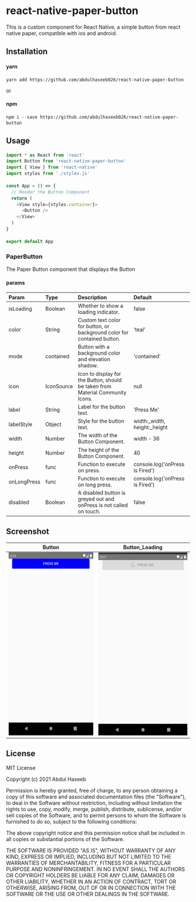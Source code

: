 # react-native-paper-button

This is a custom component for React Native, a simple button from react native paper, compatible with ios and android.

## Installation

#### yarn

```
yarn add https://github.com/abdulhaseeb026/react-native-paper-button
```

or

#### npm

```
npm i --save https://github.com/abdulhaseeb026/react-native-paper-button
```

## Usage

```js
import * as React from 'react'
import Button from 'react-native-paper-button'
import { View } from 'react-native'
import styles from './styles.js'

const App = () => {
  // Render the Button Component
  return (
    <View style={styles.container}>
      <Button />
    </View>
  )
}

export default App
```

### PaperButton

The Paper Button component that displays the Button

#### params

| Param       | Type       | Description                                                                    | Default                         |
| :---------- | :--------- | :----------------------------------------------------------------------------- | :------------------------------ |
| isLoading   | Boolean    | Whether to show a loading indicator.                                           | false                           |
| color       | String     | Custom text color for button, or background color for contained button.        | 'teal'                          |
| mode        | contained  | Button with a background color and elevation shadow.                           | 'contained'                     |
| icon        | IconSource | Icon to display for the Button, should be taken from Material Community Icons. | null                            |
| label       | String     | Label for the button text.                                                     | 'Press Me'                      |
| labelStyle  | Object     | Style for the button text.                                                     | width:\_width, height:\_height  |
| width       | Number     | The width of the Button Component.                                             | width - 36                      |
| height      | Number     | The height of the Button Component.                                            | 40                              |
| onPress     | func       | Function to execute on press.                                                  | console.log('onPress is Fired') |
| onLongPress | func       | Function to execute on long press.                                             | console.log('onPress is Fired') |
| disabled    | Boolean    | A disabled button is greyed out and onPress is not called on touch.            | false                           |

<!--
## Contributing

## Credits -->

## Screenshot

|                                 Button                                  |                                 Button_Loading                                  |
| :---------------------------------------------------------------------: | :-----------------------------------------------------------------------------: |
| <img src="./src/components/Button/screenshots/button.png" height="500"> | <img src="./src/components/Button/screenshots/button_loading.png" height="500"> |

## License

MIT License

Copyright (c) 2021 Abdul Haseeb

Permission is hereby granted, free of charge, to any person obtaining a copy
of this software and associated documentation files (the "Software"), to deal
in the Software without restriction, including without limitation the rights
to use, copy, modify, merge, publish, distribute, sublicense, and/or sell
copies of the Software, and to permit persons to whom the Software is
furnished to do so, subject to the following conditions:

The above copyright notice and this permission notice shall be included in all
copies or substantial portions of the Software.

THE SOFTWARE IS PROVIDED "AS IS", WITHOUT WARRANTY OF ANY KIND, EXPRESS OR
IMPLIED, INCLUDING BUT NOT LIMITED TO THE WARRANTIES OF MERCHANTABILITY,
FITNESS FOR A PARTICULAR PURPOSE AND NONINFRINGEMENT. IN NO EVENT SHALL THE
AUTHORS OR COPYRIGHT HOLDERS BE LIABLE FOR ANY CLAIM, DAMAGES OR OTHER
LIABILITY, WHETHER IN AN ACTION OF CONTRACT, TORT OR OTHERWISE, ARISING FROM,
OUT OF OR IN CONNECTION WITH THE SOFTWARE OR THE USE OR OTHER DEALINGS IN THE
SOFTWARE.
